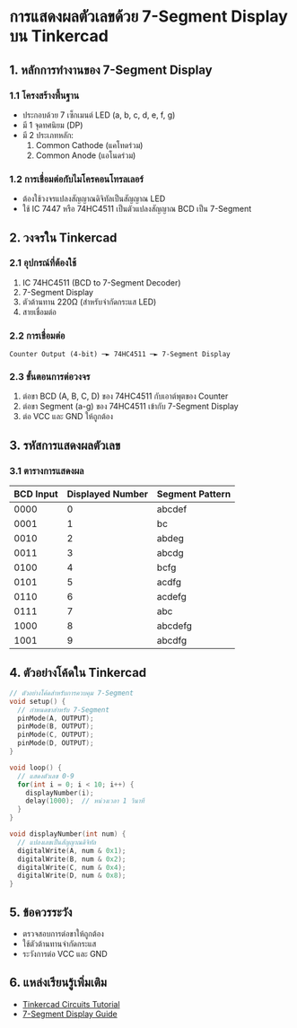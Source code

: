 # การแสดงผลตัวเลขด้วย 7-Segment Display บน Tinkercad

## 1. หลักการทำงานของ 7-Segment Display

### 1.1 โครงสร้างพื้นฐาน

- ประกอบด้วย 7 เซ็กเมนต์ LED (a, b, c, d, e, f, g)
- มี 1 จุดทศนิยม (DP)
- มี 2 ประเภทหลัก:
  1. Common Cathode (แคโทดร่วม)
  2. Common Anode (แอโนดร่วม)

### 1.2 การเชื่อมต่อกับไมโครคอนโทรลเลอร์

- ต้องใช้วงจรแปลงสัญญาณดิจิทัลเป็นสัญญาณ LED
- ใช้ IC 7447 หรือ 74HC4511 เป็นตัวแปลงสัญญาณ BCD เป็น 7-Segment

## 2. วงจรใน Tinkercad

### 2.1 อุปกรณ์ที่ต้องใช้

1. IC 74HC4511 (BCD to 7-Segment Decoder)
2. 7-Segment Display
3. ตัวต้านทาน 220Ω (สำหรับจำกัดกระแส LED)
4. สายเชื่อมต่อ

### 2.2 การเชื่อมต่อ

```
Counter Output (4-bit) ─► 74HC4511 ─► 7-Segment Display
```

### 2.3 ขั้นตอนการต่อวงจร

1. ต่อขา BCD (A, B, C, D) ของ 74HC4511 กับเอาต์พุตของ Counter
2. ต่อขา Segment (a-g) ของ 74HC4511 เข้ากับ 7-Segment Display
3. ต่อ VCC และ GND ให้ถูกต้อง

## 3. รหัสการแสดงผลตัวเลข

### 3.1 ตารางการแสดงผล

| BCD Input | Displayed Number | Segment Pattern |
| --------- | ---------------- | --------------- |
| 0000      | 0                | abcdef          |
| 0001      | 1                | bc              |
| 0010      | 2                | abdeg           |
| 0011      | 3                | abcdg           |
| 0100      | 4                | bcfg            |
| 0101      | 5                | acdfg           |
| 0110      | 6                | acdefg          |
| 0111      | 7                | abc             |
| 1000      | 8                | abcdefg         |
| 1001      | 9                | abcdfg          |

## 4. ตัวอย่างโค้ดใน Tinkercad

```cpp
// ตัวอย่างโค้ดสำหรับการควบคุม 7-Segment
void setup() {
  // กำหนดขาสำหรับ 7-Segment
  pinMode(A, OUTPUT);
  pinMode(B, OUTPUT);
  pinMode(C, OUTPUT);
  pinMode(D, OUTPUT);
}

void loop() {
  // แสดงตัวเลข 0-9
  for(int i = 0; i < 10; i++) {
    displayNumber(i);
    delay(1000);  // หน่วงเวลา 1 วินาที
  }
}

void displayNumber(int num) {
  // แปลงเลขเป็นสัญญาณดิจิทัล
  digitalWrite(A, num & 0x1);
  digitalWrite(B, num & 0x2);
  digitalWrite(C, num & 0x4);
  digitalWrite(D, num & 0x8);
}
```

## 5. ข้อควรระวัง

- ตรวจสอบการต่อขาให้ถูกต้อง
- ใช้ตัวต้านทานจำกัดกระแส
- ระวังการต่อ VCC และ GND

## 6. แหล่งเรียนรู้เพิ่มเติม

- [Tinkercad Circuits Tutorial](https://www.tinkercad.com)
- [7-Segment Display Guide](https://learn.sparkfun.com/tutorials/7-segment-display-hook-up-guide)
